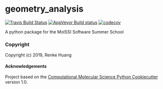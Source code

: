 geometry_analysis
==============================
[//]: # (Badges)
[![Travis Build Status](https://travis-ci.org/REPLACE_WITH_OWNER_ACCOUNT/geometry_analysis.png)](https://travis-ci.org/REPLACE_WITH_OWNER_ACCOUNT/geometry_analysis)
[![AppVeyor Build status](https://ci.appveyor.com/api/projects/status/REPLACE_WITH_APPVEYOR_LINK/branch/master?svg=true)](https://ci.appveyor.com/project/REPLACE_WITH_OWNER_ACCOUNT/geometry_analysis/branch/master)
[![codecov](https://codecov.io/gh/REPLACE_WITH_OWNER_ACCOUNT/geometry_analysis/branch/master/graph/badge.svg)](https://codecov.io/gh/REPLACE_WITH_OWNER_ACCOUNT/geometry_analysis/branch/master)

A python package for the MolSSI Software Summer School

### Copyright

Copyright (c) 2019, Renke Huang


#### Acknowledgements
 
Project based on the 
[Computational Molecular Science Python Cookiecutter](https://github.com/molssi/cookiecutter-cms) version 1.0.
